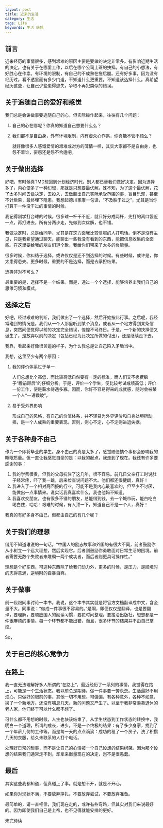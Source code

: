```yaml
---
layout: post
title: 近来的生活
category: 生活
tags: Life
keywords: 生活 感想
---
```


## 前言 ##

近来经历的事情很多，感到艰难的原因主要是要做的决定非常多。有影响近期生活的决定，也有关于在哪里工作，以后在哪个公司上班的抉择。有自己的小想法，有好胜心在作祟。有环境的限制，有自己的不成熟在拖后腿。还有好多事，因为没有经历过，看不透里面有多少门道，不知道什么更重要，不知道该选择什么。真希望经历这些，让自己少些患得患失，争取不再犯类似的错误。

## 关于追随自己的爱好和感觉 ##

我们总是会讲做事要追随自己的心，但实际操作起来，往往有几个问题：

1. 自己的心在哪呢？你真的知道自己想要什么么？
2. 我们都不是自由身，外有环境限制，内有虚荣心作祟，你真能不管不顾么？
    
    就好像很多人感慨爱情的艰难或对方的薄情一样，其实大家都不是自由身，也怨不着谁，要怨还是怨不合适吧。
    
## 关于做出选择 ##

好吧，有时候真TMD想回到计划经济时代，别人都已替我们做好决定。因为选择多了，内心便多了一种幻想，那就是只想要最优解。殊不知，为了这个最优解，花了太多时间去做决定，去投入，去做超出自己实际承受范围的事，盲目乐观，甚至不计后果，最终埋下隐患。我想起德川家康一句话，“不及胜于过之”，尤其是当你打算干一件没干过的事情的时候。 

我记得刚学打台球的时候，很多球一杆干不近，就只好分成两杆，先打的离口袋近一点，再打进去。所有分两步走，先做到次优解，也不错。

我做决定时，总是给同学，尤其是在这方面我比较信服的人打电话。倒不是没有主见，只是我希望通过聊天，能聊出一些我没有看到的东西，能把信息收集的全面些。在这里要给我的朋友们道个歉，我给你们带来了太多的负能量。

很多时候，你纠结于选择，或许仅仅是还不到选择的时候。有些时候，或许是，你太患得患失。更多时候，重要的不是选择，而是去承担结果。

选择非对不可么？

最重要的是，选择不是一个结果。而是，通过一个个选择，能够培养出我们自己的思维习惯和模式。

## 选择之后 ##

好吧，经过艰难的判断，我们做出了一个选择，然后开始按此行事。之后呢，我经常碰到的情况是，我们从一个人那里听到某个消息，或者从一个地方得到某条信息，突然间便觉得以前的决定完全错误，惶惶不可终日。于是，一个新的抉择便又诞生了，是放弃以前的决定（包括已经为此决定所做的付出），还是继续走下去。

我靠，看起来好像很苦逼的样子，为什么我总是让自己陷入矛盾当中。

我想，这里至少有两个原因：

1. 我的评价体系过于单一
    
    人们总想比个高低，而比较高低自然要有一定的标准，而人们又不愿费脑子“瞻前顾后”的仔细分析。于是，评价一个学生，便比较考试成绩高低；评价一份工作，便是薪水待遇多寡。因而，你好不容易得来的成就感，随时会被某一个人“一语戳破”。
2. 易于受外界影响

    形成自己的风格，有自己的价值体系，并不轻易为外界评价和自身处境所动摇，是一个人成熟的重要表现。否则，则心不定，心不定则进退失据。

## 关于各种身不由己 ##

作为一个即将毕业的学生，身不由己的真是太多了，感觉随便搞个事都会影响我的睡眠质量。但一直让我感觉自豪的是：以我的起点，我走到了现在。我还有许多要感谢的事：

1. 我的学费很贵，但我的父母抗住了这几年，很不容易。前几日父亲打工时说肚子经常疼，吓了我一跳，后来检查说问题不大。他们都还很健朗，真好！
2. 我进入了一个相对高回报的行业，可能不是我内心最喜欢的，但至少不讨厌，能做出一点事情来。说实话我真喜欢什么，我也他妈不知道。
3. 我喜欢交朋友，也有很多不错的朋友，总能借到钱，去一个城市玩，能白吃白喝白住，哈哈！艰难的时候，有人顶一下，知道自己不是一个人，真好！

我真的有好多身不由己，但都由自己的有几个呢？

## 关于我们的理想 ##

借用不知道谁说的一句话，“中国人的励志故事和外国的有很大不同，前者鼓励你从小树立一个远大理想，然后实现它。后者则鼓励你勇敢面对日常生活的困境。前者需要无数个失败者来堆砌一两个成功者，而后者则更具可操作性。”

理想是个好东西，可这种东西除了给我们动力外，更多的时候，是压力，是顺境时的志得意满，逆境时的自暴自弃。


## 关于做事 ##

前一段跟同事讨论一本书，我说，这个本书其实就是将官方文档翻译成中文，含金量不大。同事说：“做成一件事很不容易的。”是啊，即便仅仅是翻译，也是要翻译，要理解，要顺应国人的阅读习惯，要花时间整理，要接洽出版社，想想都是一件很麻烦的事情。每一个环节都不能出错，而且，很多环节的结果并不由自己掌控。

So，


## 关于自己的核心竞争力 ##

## 在路上 ##

我一直无法理解好多人所谓的“在路上”，最近经历了一系列的事情，我觉得在路上，可能是一个生活状态。我以前总是期待，做一件事要一劳永逸。生活最好不用烦心，只做好的眼前的事，其他一切不用想。可偏偏，有各种意外，各种不如意，换了一个新地方，还没有喘息几天，新的问题又产生了。以至于我非常羡慕退休的老人家，他们终于可以什么都不想了。

可什么都不用想的时候，人生也快该结束了。从学生状态到工作状态的转换中，我明白一个道理，所谓的成长，进步，不是一个终极的结果：有了多少身家，找到了一个年薪几何的工作等。而是每一天的点点滴滴：成功的租了一个房子，洗了积攒几天的衣服，给久未联系的人打个电话。

处理好日常的琐事，而不是让自己的心情被一个自己设想的结果绑架。因为那个设想的结果我们通常走不到，却拿来衡量现在的决定，岂不是很愚蠢。

## 最后 ##

其实这些我都知道，但真碰上了事，就是想不开，就是不开心。

如果你对现状不满，不要放弃挣扎，不要放弃尝试，不要放弃准备。

最简单的，请一直相信，我们现在走的，或许有些弯路，但其实对我们来说最好的。因为即使我们自己是上帝，也不见得就能安排的更好。

未完待续